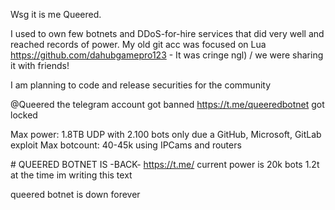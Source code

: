 Wsg it is me Queered.

I used to own few botnets and DDoS-for-hire services that did very well and reached records of power. My old git acc was focused on Lua https://github.com/dahubgamepro123 - It was cringe ngl) / we were sharing it with friends!

I am planning to code and release securities for the community

@Queered the telegram account got banned
https://t.me/queeredbotnet got locked

Max power: 1.8TB UDP with 2.100 bots only due a GitHub, Microsoft, GitLab exploit
Max botcount: 40-45k using IPCams and routers

# QUEERED BOTNET IS -BACK- https://t.me/ current power is 20k bots 1.2t at the time im writing this text

queered botnet is down forever
